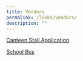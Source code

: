 ```yaml
---
title: Vendors
permalink: /links/vendors/
description: ""
---
```

[Canteen Stall Application](https://qifapri.moe.edu.sg/canteen/)

[School Bus](https://qifapri.moe.edu.sg/school-bus/)